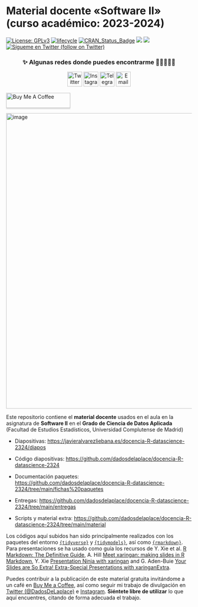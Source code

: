 <!--
Material docente de Software II (curso académico: 2023-2024)
Javier Álvarez Liébana (@DadosDeLaplace)
-->

Material docente «Software II» (curso académico: 2023-2024)
======

[![License:
GPLv3](https://img.shields.io/badge/license-GPLv3-blue.svg)](https://www.gnu.org/licenses/gpl-3.0)
[![lifecycle](https://img.shields.io/badge/lifecycle-stable-green.svg)](https://www.tidyverse.org/lifecycle/#stable)
[![CRAN\_Status\_Badge](http://www.r-pkg.org/badges/version/icon)](https://cran.r-project.org/package=icons)
<a href="https://github.com/dadosdelaplace/hilostwitter/graphs/contributors" alt="Contributors"> <img src="https://img.shields.io/github/contributors/dadosdelaplace/hilostwitter" /></a>
<a href="https://github.com/dadosdelaplace/hilostwitter/pulse" alt="Activity"> <img src="https://img.shields.io/github/commit-activity/m/dadosdelaplace/hilostwitter" /></a>
<a href="https://twitter.com/intent/follow?screen_name=dadosdelaplace"> <img src="https://img.shields.io/twitter/follow/dadosdelaplace?style=social&logo=twitter"
            alt="Sígueme en Twitter (follow on Twitter)"></a>
<!-- <a href="https://discord.gg/HjJCwm5">
        <img src="https://img.shields.io/discord/308323056592486420?logo=discord"
            alt="chat on Discord"></a> --->


<div align="center">
            
### ✨ Algunas redes donde puedes encontrarme :man_technologist:👀👇🏻
 
<a href="https://twitter.com/dadosdelaplace"><img border="0" alt="Twitter" src="https://assets.dryicons.com/uploads/icon/svg/8385/c23f7ffc-ca8d-4246-8978-ce9f6d5bcc99.svg" width="40" height="40"></a>
<a href="https://instagram.com/javieralvarezliebana"><img border="0" alt="Instagram" src="https://logodownload.org/wp-content/uploads/2017/04/instagram-logo-3.png" width="40" height="40"></a>
<a href="https://t.me/dadosdelaplace"><img border="0" alt="Telegram" src="https://upload.wikimedia.org/wikipedia/commons/thumb/8/83/Telegram_2019_Logo.svg/1024px-Telegram_2019_Logo.svg.png" width="40" height="40"></a>
<a href="mailto:alvarezljavier@uniovi.es"><img border="0" alt="Email" src="https://assets.dryicons.com/uploads/icon/svg/8007/c804652c-fae4-43d7-b539-187d6a408254.svg" width="40" height="40"></a>
</div>

<a href="https://www.buymeacoffee.com/dadosdelaplace" target="_blank"><img src="https://www.buymeacoffee.com/assets/img/custom_images/orange_img.png" alt="Buy Me A Coffee" style="height: 41px !important;width: 174px !important;box-shadow: 0px 3px 2px 0px rgba(190, 190, 190, 0.5) !important;-webkit-box-shadow: 0px 3px 2px 0px rgba(190, 190, 190, 0.5) !important;" ></a>


<img width="800" alt="image" src="https://github.com/dadosdelaplace/docencia-R-master-bio-2324/assets/26646492/d66d70d6-36d0-440a-801f-d2eda3c563b2">

Este repositorio contiene el **material docente** usados en el aula en la asignatura de **Software II** en el **Grado de Ciencia de Datos Aplicada** (Facultad de Estudios Estadísticos, Universidad Complutense de Madrid)

* Diapositivas: <https://javieralvarezliebana.es/docencia-R-datascience-2324/diapos>

* Código diapositivas: <https://github.com/dadosdelaplace/docencia-R-datascience-2324>

* Documentación paquetes: <https://github.com/dadosdelaplace/docencia-R-datascience-2324/tree/main/fichas%20paquetes>

* Entregas: <https://github.com/dadosdelaplace/docencia-R-datascience-2324/tree/main/entregas>

* Scripts y material extra: <https://github.com/dadosdelaplace/docencia-R-datascience-2324/tree/main/material>

Los códigos aquí subidos han sido principalmente realizados con los paquetes del entorno [`{tidyverse}`](https://www.tidyverse.org/packages/) y [`{tidymodels}`](https://www.tidymodels.org/), así como [`{rmarkdown}`](https://rmarkdown.rstudio.com/). Para presentaciones se ha usado como guía los recursos de Y. Xie et al. [R Markdown: The Definitive Guide](https://bookdown.org/yihui/rmarkdown/), A. Hill [Meet xaringan: making slides in R Markdown](https://arm.rbind.io/slides/xaringan.html#1), Y. Xie [Presentation Ninja with xaringan](https://slides.yihui.org/xaringan/#1) and G. Aden-Buie [Your Slides are So Extra! Extra-Special Presentations with xaringanExtra](https://slides.garrickadenbuie.com/extra-special-xaringan/?panelset1=enjoy2#1).

Puedes contribuir a la publicación de este material gratuita invitándome a un café en [Buy Me a Coffee](https://www.buymeacoffee.com/dadosdelaplace), así como seguir mi trabajo de divulgación en [Twitter (@DadosDeLaplace)](https://twitter.com/dadosdelaplace) e [Instagram](instagram.com/javieralvarezliebana). **Siéntete libre de utilizar** lo que aquí encuentres, citando de forma adecuada el trabajo.
